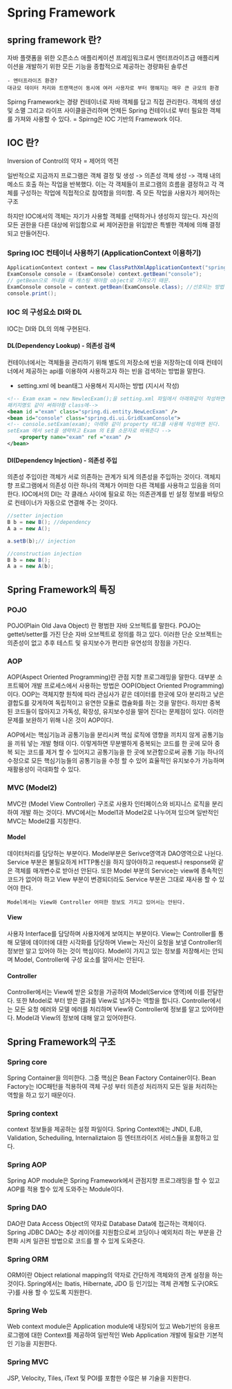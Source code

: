 # Spring Framework

## spring framework 란?

자바 플랫폼을 위한 오픈소스 애플리케이션 프레임워크로서 엔터프라이즈급 애플리케이션을 개발하기 위한 모든 기능을 종합적으로 제공하는 경량화된 솔루션

```
- 엔터프라이즈 환경?
대규모 데이터 처리와 트랜잭션이 동시에 여러 사용자로 부터 행해지는 매우 큰 규모의 환경
```

Spirng Framework는 경량 컨테이너로 자바 객체를 담고 직접 관리한다. 객체의 생성 및 소멸 그리고 라이프 사이클을관리하며 언제든 Spring 컨테이너로 부터 필요한 객체를 가져와 사용할 수 있다.
= Spirng은 IOC 기반의 Framework 이다.


## IOC 란?

Inversion of Control의 약자 = 제어의 역전

일반적으로 지금까지 프로그램은 객체 결정 및 생성 -> 의존성 객체 생성 -> 객채 내의 메소드 호출 하는 작업을 반복했다. 이는 각 객체들이 프로그램의 흐름을 결정하고 각 객체를 구성하는 작업에 직접적으로 참여함을 의미함. 즉 모든 작업을 사용자가 제어하는 구조

하지만 IOC에서의 객체는 자기가 사용할 객체를 선택하거나 생성하지 않는다. 자신의 모든 권한을 다른 대상에 위임함으로 써 제어권한을 위임받은 특별한 객체에 의해 결정되고 만들어진다.

### Spring IOC 컨테이너 사용하기 (ApplicationContext 이용하기)

```java
ApplicationContext context = new ClassPathXmlApplicationContext("spring/di/setting.xml");
ExamConsole console = (ExamConsole) context.getBean("console");
// getBean으로 꺼내올 때 캐스팅 해야함 object로 가져오기 때문.
ExamConsole console = context.getBean(ExamConsole.class); //선호되는 방법
console.print();
```

### IOC 의 구성요소 DI와 DL

IOC는 DI와 DL의 의해 구현된다.

#### DL(Dependency Lookup) - 의존성 검색

컨테이너에서는 객체들을 관리하기 위해 별도의 저장소에 빈을 저장하는데 이때 컨테이너에서 제공하는 api를 이용하여 사용하고자 하는 빈을 검색하는 방법을 말한다.

- setting.xml 에 bean태그 사용해서 지시하는 방법 (지시서 작성)

```xml
<!-- Exam exam = new NewlecExam();을 setting.xml 파일에서 아래와같이 작성하면 된다
패키지명도 같이 써줘야함 class에-->
<bean id ="exam" class="spring.di.entity.NewLecExam" />
<bean id="console" class="spring.di.ui.GridExamConsole">
<!-- console.setExam(exam); 아래와 같이 property 태그를 사용해 작성하면 된다.
setExam 에서 set을 생략하고 Exam 의 E를 소문자로 바꿔준다 -->
    <property name="exam" ref ="exam" />
</bean>
```

#### DI(Dependency Injection) - 의존성 주입

의존성 주입이란 객체가 서로 의존하는 관계가 되게 의존성을 주입하는 것이다. 객체지향 프로그램에서 의존성 이란 하나의 객체가 어떠한 다른 객체를 사용하고 있음을 의미한다. IOC에서의 DI는 각 클래스 사이에 필요로 하는 의존관계를 빈 설정 정보를 바탕으로 컨테이너가 자동으로 연결해 주는 것이다.

```java
//setter injection
B b = new B(); //dependency
A a = new A();

a.setB(b);// injection

//construction injection
B b = new B();
A a = new A(b);

```


## Spring Framework의 특징

### POJO

POJO(Plain Old Java Object) 란 평범한 자바 오브젝트를 말한다. POJO는 gettet/setter를 가진 단순 자바 오브젝트로 정의를 하고 있다. 이러한 단순 오브젝트는 의존성이 없고 추후 테스트 및 유지보수가 편리한 유연성의 장점을 가진다.

### AOP

AOP(Aspect Oriented Programming)란 관점 지향 프로그래밍을 말한다. 대부분 소프트웨어 개발 프로세스에서 사용하는 방법은 OOP(Object Oriented Programming) 이다. OOP는 객체지향 원칙에 따라 관심사가 같은 데이터를 한곳에 모아 분리하고 낮은 결합도를 갖게하여 독립적이고 유연한 모듈로 캡슐화를 하는 것을 말한다. 하지만 중복된 코드들이 많아지고 가독성, 확장성, 유지보수성을 떨어 진다는 문제점이 있다. 이러한 문제를 보완하기 위해 나온 것이 AOP이다.

AOP에서는 핵심기능과 공통기능을 분리시켜 핵심 로직에 영향을 끼치지 않게 공통기능을 끼워 넣는 개발 형태 이다. 이렇게하면 무분별하게 중복되는 코드를 한 곳에 모아 중복 되는 코드를 제거 할 수 있어지고 공통기능을 한 곳에 보관함으로써 공통 기능 하나의 수정으로 모든 핵심기능들의 공통기능을 수정 할 수 있어 효율적인 유지보수가 가능하며 재활용성이 극대화할 수 있다.

### MVC (Model2)

MVC란 (Model View Controller) 구조로 사용자 인터페이스와 비지니스 로직을 분리하여 개발 하는 것이다. MVC에서는 Model1과 Model2로 나누어져 있으며 일반적인 MVC는 Model2를 지칭한다.

#### Model

데이터처리를 담당하는 부분이다. Model부분은 Serivce영역과 DAO영역으로 나뉜다. Service 부분은 불필요하게 HTTP통신을 하지 않아야하고 request나 response와 같은 객체를 매개변수로 받아선 안된다. 또한 Model 부분의 Service는 view에 종속적인 코드가 없어야 하고 View 부분이 변경되더라도 Service 부분은 그대로 재사용 할 수 있어야 한다.

```
Model에서는 View와 Controller 어떠한 정보도 가지고 있어서는 안된다.
```

#### View

사용자 Interface를 담당하며 사용자에게 보여지는 부분이다. View는 Controller를 통해 모델에 데이터에 대한 시각화를 담당하며 View는 자신이 요청을 보낼 Controller의 정보만 알고 있어야 하는 것이 핵심이다. Model이 가지고 있는 정보를 저장해서는 안되며 Model, Controller에 구성 요소를 알아서는 안된다.

#### Controller

Controller에서는 View에 받은 요청을 가공하여 Model(Service 영역)에 이를 전달한다. 또한 Model로 부터 받은 결과를 View로 넘겨주는 역할을 합니다. Controller에서는 모든 요청 에러와 모델 에러를 처리하며 View와 Controller에 정보를 알고 있어야한다. Model과 View의 정보에 대해 알고 있어야한다.


## Spring Framework의 구조

### Spring core

Spring Container을 의미한다. 그중 핵심은 Bean Factory Container이다. Bean Factory는 IOC패턴을 적용하여 객체 구성 부터 의존성 처리까지 모든 일을 처리하는 역할을 하고 있기 때문이다.

### Spring context

context 정보들을 제공하는 설정 파일이다. Spring Context에는 JNDI, EJB, Validation, Scheduiling, Internaliztaion 등 엔터프라이즈 서비스들을 포함하고 있다.

### Spring AOP

Spring AOP module은 Spring Framework에서 관점지향 프로그래밍을 할 수 있고 AOP를 적용 할수 있게 도와주는 Module이다.

### Spring DAO

DAO란 Data Access Object의 약자로 Database Data에 접근하는 객체이다. Spring JDBC DAO는 추상 레이어를 지원함으로써 코딩이나 예외처리 하는 부분을 간편화 시켜 일관된 방법으로 코드를 짤 수 있게 도와준다.

### Spring ORM

ORM이란 Object relational mapping의 약자로 간단하게 객체와의 관계 설정을 하는 것이다. Spring에서는 Ibatis, Hibernate, JDO 등 인기있는 객체 관계형 도구(OR도구)를 사용 할 수 있도록 지원한다.

### Spring Web

Web context module은 Application module에 내장되어 있고 Web기반의 응용프로그램에 대한 Context를 제공하여 일반적인 Web Application 개발에 필요한 기본적인 기능을 지원한다.

### Spring MVC

JSP, Velocity, Tiles, iText 및 POI를 포함한 수많은 뷰 기술을 지원한다.
